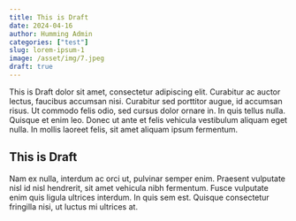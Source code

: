 ```yaml
---
title: This is Draft
date: 2024-04-16
author: Humming Admin
categories: ["test"]
slug: lorem-ipsum-1
image: /asset/img/7.jpeg
draft: true
---
```

This is Draft dolor sit amet, consectetur adipiscing elit. Curabitur ac auctor lectus, faucibus accumsan nisi. 
Curabitur sed porttitor augue, id accumsan risus. Ut commodo felis odio, sed cursus dolor ornare in. In quis tellus nulla. Quisque et enim leo. Donec ut ante et felis vehicula vestibulum aliquam eget nulla. In mollis laoreet felis, sit amet aliquam ipsum fermentum. 

## This is Draft

Nam ex nulla, interdum ac orci ut, pulvinar semper enim. Praesent vulputate nisl id nisl hendrerit, sit amet vehicula nibh fermentum. Fusce vulputate enim quis ligula ultrices interdum. In quis sem est. Quisque consectetur fringilla nisi, ut luctus mi ultrices at.